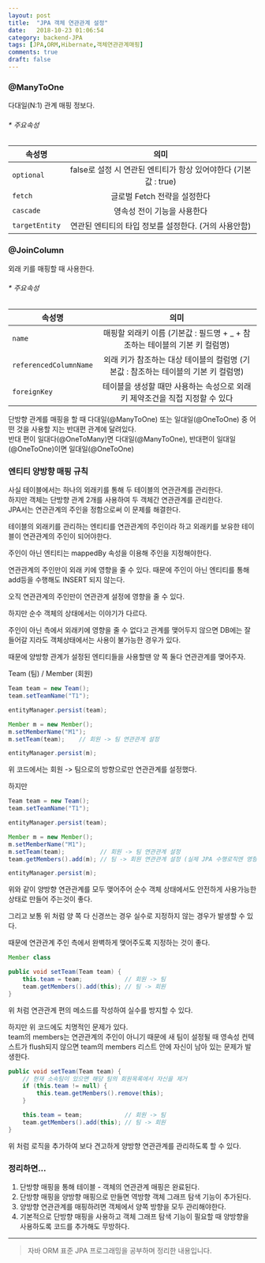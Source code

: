 ```yaml
---
layout: post
title:  "JPA 객체 연관관계 설정"
date:   2018-10-23 01:06:54
category: backend-JPA
tags: [JPA,ORM,Hibernate,객체연관관계매핑]
comments: true
draft: false
---
```

### @ManyToOne
다대일(N:1) 관계 매핑 정보다.

###### * 주요속성  

| 속성명 | 의미 |
|---|:---:|
| `optional` | false로 설정 시 연관된 엔티티가 항상 있어야한다 (기본값 : true) |
| `fetch` | 글로벌 Fetch 전략을 설정한다 |
| `cascade` | 영속성 전이 기능을 사용한다 |
| `targetEntity` | 연관된 엔티티의 타입 정보를 설정한다. (거의 사용안함) |
<!--more-->
### @JoinColumn
외래 키를 매핑할 때 사용한다.

###### * 주요속성  

| 속성명 | 의미 |
|---|:---:|
| `name` | 매핑할 외래키 이름 (기본값 : 필드명 + _ + 참조하는 테이블의 기본 키 컬럼명) |
| `referencedColumnName` | 외래 키가 참조하는 대상 테이블의 컬럼명 (기본값 : 참조하는 테이블의 기본 키 컬럼명) |
| `foreignKey` | 테이블을 생성할 때만 사용하는 속성으로 외래 키 제약조건을 직접 지정할 수 있다 |

단방향 관계를 매핑을 할 때 다대일(@ManyToOne) 또는 일대일(@OneToOne) 중 어떤 것을 사용할 지는 반대편 관계에 달려있다.  
반대 편이 일대다(@OneToMany)면 다대일(@ManyToOne), 반대편이 일대일(@OneToOne)이면 일대일(@OneToOne)

### 엔티티 양방향 매핑 규칙
사실 테이블에서는 하나의 외래키를 통해 두 테이블의 연관관계를 관리한다.  
하지만 객체는 단방향 관계 2개를 사용하여 두 객체간 연관관계를 관리한다.  
JPA서는 연관관계의 주인을 정함으로써 이 문제를 해결한다.  

테이블의 외래키를 관리하는 엔티티를 연관관계의 주인이라 하고 외래키를 보유한 테이블이 연관관계의 주인이 되어야한다.

주인이 아닌 엔티티는 mappedBy 속성을 이용해 주인을 지정해야한다.  

연관관계의 주인만이 외래 키에 영향을 줄 수 있다. 때문에 주인이 아닌 엔티티를 통해 add등을 수행해도 INSERT 되지 않는다.  

오직 연관관계의 주인만이 연관관계 설정에 영향을 줄 수 있다.  

하지만 순수 객체의 상태에서는 이야기가 다르다.  

주인이 아닌 측에서 외래키에 영향을 줄 수 없다고 관계를 맺어두지 않으면 DB에는 잘 들어갈 지라도 객체상태에서는 사용이 불가능한 경우가 있다.  

때문에 양방향 관계가 설정된 엔티티들을 사용할땐 양 쪽 둘다 연관관계를 맺어주자.  

Team (팀) / Member (회원)  

```java
Team team = new Team();
team.setTeamName("T1");

entityManager.persist(team);

Member m = new Member();
m.setMemberName("M1");
m.setTeam(team);	// 회원 -> 팀 연관관계 설정

entityManager.persist(m);
```

위 코드에서는 회원 -> 팀으로의 방향으로만 연관관계를 설정했다.  

하지만  
```java
Team team = new Team();
team.setTeamName("T1");

entityManager.persist(team);

Member m = new Member();
m.setMemberName("M1");
m.setTeam(team);          // 회원 -> 팀 연관관계 설정
team.getMembers().add(m); // 팀 -> 회원 연관관계 설정 (실제 JPA 수행로직엔 영향 주지않음)

entityManager.persist(m);
```

위와 같이 양방향 연관관계를 모두 맺어주어 순수 객체 상태에서도 안전하게 사용가능한 상태로 만들어 주는것이 좋다.  

그리고 보통 위 처럼 양 쪽 다 신경쓰는 경우 실수로 지정하지 않는 경우가 발생할 수 있다.  

때문에 연관관계 주인 측에서 완벽하게 맺어주도록 지정하는 것이 좋다.  

```java
Member class

public void setTeam(Team team) {
    this.team = team;            // 회원 -> 팀
    team.getMembers().add(this); // 팀 -> 회원
}
```

위 처럼 연관관계 편의 메소드를 작성하여 실수를 방지할 수 있다.

하지만 위 코드에도 치명적인 문제가 있다.  
team의 members는 연관관계의 주인이 아니기 때문에 새 팀이 설정될 때 영속성 컨텍스트가 flush되지 않으면 team의 members 리스트 안에 자신이 남아 있는 문제가 발생한다.  

```java
public void setTeam(Team team) {
    // 현재 소속팀이 있으면 해당 팀의 회원목록에서 자신을 제거
    if (this.team != null) {
        this.team.getMembers().remove(this);
    }

    this.team = team;            // 회원 -> 팀
    team.getMembers().add(this); // 팀 -> 회원
}
```

위 처럼 로직을 추가하여 보다 견고하게 양방향 연관관계를 관리하도록 할 수 있다.


### 정리하면...
1. 단방향 매핑을 통해 테이블 - 객체의 연관관계 매핑은 완료된다.
2. 단방향 매핑을 양방향 매핑으로 만들면 역방향 객체 그래프 탐색 기능이 추가된다.
3. 양방향 연관관계를 매핑하려면 객체에서 양쪽 방향을 모두 관리해야한다.
4. 기본적으로 단방향 매핑을 사용하고 객체 그래프 탐색 기능이 필요할 때 양방향을 사용하도록 코드를 추가해도 무방하다.

---
>자바 ORM 표준 JPA 프로그래밍을 공부하며 정리한 내용입니다.
